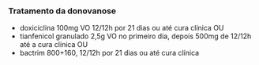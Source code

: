 ### **Tratamento da donovanose**


- doxiciclina 100mg VO 12/12h por 21 dias ou até cura clínica OU   
- tianfenicol granulado 2,5g VO no primeiro dia, depois 500mg de 12/12h até a cura clínica  OU  
- bactrim 800+160, 12/12h por 21 dias ou até cura clínica

